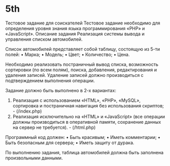 # 5th

Тестовое задание для соискателей
Тестовое задание необходимо для определения уровня знания языка программирования «PHP» и «JavaScript».
Описание задания
Реализация системы вывода и управления списком автомобилей.

Список автомобилей представляет собой таблицу, состоящую из 5-ти полей:
•	Марка;
•	Модель;
•	Цвет;
•	Количество;
•	Цена.

Необходимо реализовать постраничный вывод списка, возможность сортировки (по всем полям), поиска, добавления, редактирования и удаления записей.
Удаление записей должно производиться с подтверждением выполнения операции.

Задание должно быть выполнено в 2-х вариантах:
1.	Реализация с использованием «HTML», «PHP», «MySQL», сортировка и постраничная навигация без использования скриптов; - (/index.php)
2.	Реализация исключительно на «HTML» и «JavaScript» (все операции должны производиться в оперативной памяти, сохранение данных на сервер не требуется). - (/html.php)

Программный код должен:
•	Быть красивым;
•	Иметь комментарии;
•	Быть безопасным для сервера;
•	Иметь защиту от дурака.

По выполнению задания, таблица автомобилей должна быть заполнена произвольными данными.
